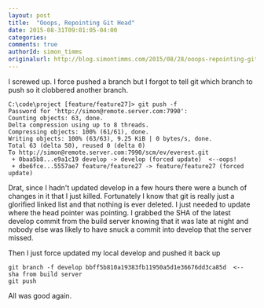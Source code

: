 ```yaml
---
layout: post
title:  "Ooops, Repointing Git Head"
date: 2015-08-31T09:01:05-04:00
categories:
comments: true
authorId: simon_timms
originalurl: http://blog.simontimms.com/2015/08/28/ooops-repointing-git-head/
---
```


I screwed up. I force pushed a branch but I forgot to tell git which branch to push so it clobbered another branch.

    C:\code\project [feature/feature27]> git push -f
    Password for 'http://simon@remote.server.com:7990':
    Counting objects: 63, done.
    Delta compression using up to 8 threads.
    Compressing objects: 100% (61/61), done.
    Writing objects: 100% (63/63), 9.25 KiB | 0 bytes/s, done.
    Total 63 (delta 50), reused 0 (delta 0)
    To http://simon@remote.server.com:7990/scm/ev/everest.git
     + 0baa5b8...e9a1c19 develop -> develop (forced update)  <--oops!
     + dbe6fce...5557ae7 feature/feature27 -> feature/feature27 (forced update)

Drat, since I hadn't updated develop in a few hours there were a bunch of changes in it that I just killed. Fortunately I know that git is really just a glorified linked list and that nothing is ever deleted. I just needed to update where the head pointer was pointing. I grabbed the SHA of the latest develop commit from the build server knowing that it was late at night and nobody else was likely to have snuck a commit into develop that the server missed.

Then I just force updated my local develop and pushed it back up

    git branch -f develop bbff5b810a19383fb11950a5d1e36676dd3ca85d  <-- sha from build server
    git push

All was good again.  